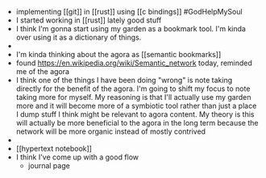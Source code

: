 - implementing [[git]] in [[rust]] using [[c bindings]] #GodHelpMySoul
- I started working in [[rust]] lately good stuff
- I think I'm gonna start using my garden as a bookmark tool. I'm kinda over using it as a dictionary of things.
-
- I'm kinda thinking about the agora as [[semantic bookmarks]]
- found https://en.wikipedia.org/wiki/Semantic_network today, reminded me of the agora
- I think one of the things I have been doing "wrong" is note taking directly for the benefit of the agora. I'm going to shift my focus to note taking more for myself. My reasoning is that I'll actually use my garden more and it will become more of a symbiotic tool rather than just a place I dump stuff I think might be relevant to agora content. My theory is this will actually be more beneficial to the agora in the long term because the network will be more organic instead of mostly contrived
-
- [[hypertext notebook]]
- I think I've come up with a good flow
	- journal page